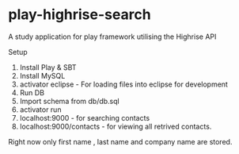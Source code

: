 # play-highrise-search
A study application for play framework utilising the Highrise API

Setup 

1. Install Play & SBT
2. Install MySQL
3. activator eclipse - For loading files into eclipse for development
4. Run DB 
5. Import schema from db/db.sql
6. activator run
7. localhost:9000 - for searching contacts
8. localhost:9000/contacts  - for viewing all retrived contacts.

Right now only first name , last name and company name are stored.